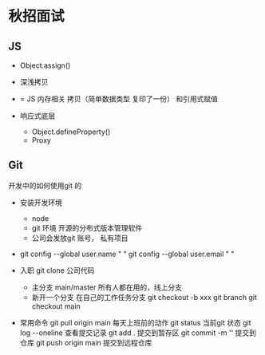 # 秋招面试

## JS
- Object.assign()

- 深浅拷贝
- = JS 内存相关 
拷贝（简单数据类型 复印了一份） 和引用式赋值

- 响应式底层 
    - Object.defineProperty()
    - Proxy

## Git
开发中的如何使用git 的

- 安装开发环境
    - node
    - git 环境 开源的分布式版本管理软件
    - 公司会发放git 账号， 私有项目

- git config --global user.name " "
    git config --global user.email " "
- 入职 git clone 公司代码
    - 主分支 main/master
        所有人都在用的，线上分支
    - 新开一个分支
    在自己的工作任务分支
    git checkout -b xxx
    git branch 
    git checkout main 
- 常用命令
    git pull origin main 每天上班前的动作
    git status 当前git 状态
    git log --oneline 查看提交记录
    git add . 提交到暂存区
    git commit -m '' 提交到仓库
    git push origin main 提交到远程仓库



